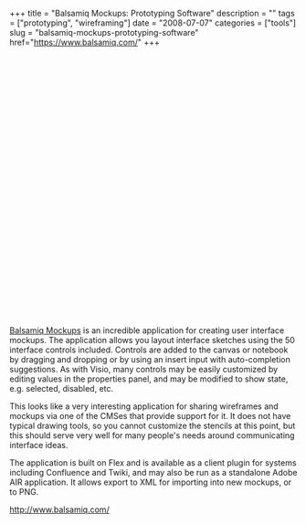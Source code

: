 +++
title = "Balsamiq Mockups: Prototyping Software"
description = ""
tags = ["prototyping", "wireframing"]
date = "2008-07-07"
categories = ["tools"]
slug = "balsamiq-mockups-prototyping-software"
href="https://www.balsamiq.com/"
+++


<div class="video">
<object width="610" height="460"><param name="movie" value="https://www.youtube.com/v/aJTuFRaIi_g&amp;hl=en&amp;fs=1"></param><param name="allowFullScreen" value="true"></param><embed src="https://www.youtube.com/v/aJTuFRaIi_g&amp;hl=en&amp;fs=1" type="application/x-shockwave-flash" allowfullscreen="true" width="610" height="460"></embed></object></div>
<p><a href="https://www.balsamiq.com/">Balsamiq Mockups</a> is an incredible application for creating user interface mockups. The application allows you layout interface sketches using the 50 interface controls included. Controls are added to the canvas or notebook by dragging and dropping or by using an insert input with auto-completion suggestions. As with Visio, many controls may be easily customized by editing values in the properties panel, and may be modified to show state, e.g. selected, disabled, etc. </p>
<p>This looks like a very interesting application for sharing wireframes and mockups via one of the CMSes that provide support for it. It does not have typical drawing tools, so you cannot customize the stencils at this point, but this should serve very well for many people's needs around communicating interface ideas. </p>
<p>The application is built on Flex and is available as a client plugin for systems including Confluence and Twiki, and may also be run as a standalone Adobe AIR application. It allows export to XML for importing into new mockups, or to PNG. </p>

<p><a href="http://www.balsamiq.com/">http://www.balsamiq.com/</a></p>
